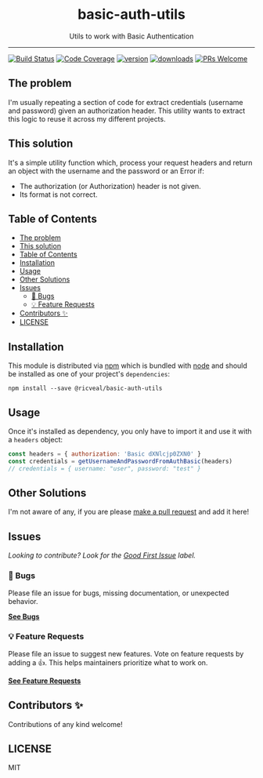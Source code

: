<div align="center">
<h1>basic-auth-utils</h1>

<p>Utils to work with Basic Authentication</p>
</div>

---

<!-- prettier-ignore-start -->
[![Build Status][build-badge]][build]
[![Code Coverage][coverage-badge]][coverage]
[![version][version-badge]][package]
[![downloads][downloads-badge]][npmtrends]
[![PRs Welcome][prs-badge]][prs]
<!-- prettier-ignore-end -->

## The problem

I'm usually repeating a section of code for extract credentials (username and password) given an authorization header.
This utility wants to extract this logic to reuse it across my different projects.

## This solution

It's a simple utility function which, process your request headers and return an object with the username and the password or an Error if:

- The authorization (or Authorization) header is not given.
- Its format is not correct.


## Table of Contents

<!-- START doctoc generated TOC please keep comment here to allow auto update -->
<!-- DON'T EDIT THIS SECTION, INSTEAD RE-RUN doctoc TO UPDATE -->

- [The problem](#the-problem)
- [This solution](#this-solution)
- [Table of Contents](#table-of-contents)
- [Installation](#installation)
- [Usage](#usage)
- [Other Solutions](#other-solutions)
- [Issues](#issues)
  - [🐛 Bugs](#-bugs)
  - [💡 Feature Requests](#-feature-requests)
- [Contributors ✨](#contributors-)
- [LICENSE](#license)

<!-- END doctoc generated TOC please keep comment here to allow auto update -->

## Installation

This module is distributed via [npm][npm] which is bundled with [node][node] and
should be installed as one of your project's `dependencies`:

```
npm install --save @ricveal/basic-auth-utils
```

## Usage

Once it's installed as dependency, you only have to import it and use it with a `headers` object:

```js
const headers = { authorization: 'Basic dXNlcjp0ZXN0' }
const credentials = getUsernameAndPasswordFromAuthBasic(headers)
// credentials = { username: "user", password: "test" }
```

## Other Solutions

I'm not aware of any, if you are please [make a pull request][prs] and add it
here!

## Issues

_Looking to contribute? Look for the [Good First Issue][good-first-issue]
label._

### 🐛 Bugs

Please file an issue for bugs, missing documentation, or unexpected behavior.

[**See Bugs**][bugs]

### 💡 Feature Requests

Please file an issue to suggest new features. Vote on feature requests by adding
a 👍. This helps maintainers prioritize what to work on.

[**See Feature Requests**][requests]

## Contributors ✨

Contributions of any kind welcome!

## LICENSE

MIT

<!-- prettier-ignore-start -->
[npm]: https://www.npmjs.com
[node]: https://nodejs.org
[build-badge]: https://img.shields.io/github/workflow/status/ricveal/basic-auth-utils/validate?logo=github&style=flat-square
[build]: https://github.com/ricveal/basic-auth-utils/actions?query=workflow%3Avalidate
[coverage-badge]: https://img.shields.io/codecov/c/github/ricveal/basic-auth-utils.svg?style=flat-square
[coverage]: https://codecov.io/github/ricveal/basic-auth-utils
[version-badge]: https://img.shields.io/npm/v/@ricveal/basic-auth-utils.svg?style=flat-square
[package]: https://www.npmjs.com/package/@ricveal/basic-auth-utils
[downloads-badge]: https://img.shields.io/npm/dm/@ricveal/basic-auth-utils.svg?style=flat-square
[npmtrends]: https://www.npmtrends.com/@ricveal/basic-auth-utils
[prs-badge]: https://img.shields.io/badge/PRs-welcome-brightgreen.svg?style=flat-square
[prs]: https://makeapullrequest.com
[bugs]: https://github.com/ricveal/basic-auth-utils/issues?utf8=%E2%9C%93&q=is%3Aissue+is%3Aopen+sort%3Acreated-desc+label%3Abug
[requests]: https://github.com/ricveal/basic-auth-utils/issues?utf8=%E2%9C%93&q=is%3Aissue+is%3Aopen+sort%3Areactions-%2B1-desc+label%3Aenhancement
[good-first-issue]: https://github.com/ricveal/basic-auth-utils/issues?utf8=%E2%9C%93&q=is%3Aissue+is%3Aopen+sort%3Areactions-%2B1-desc+label%3Aenhancement+label%3A%22good+first+issue%22
<!-- prettier-ignore-end -->

